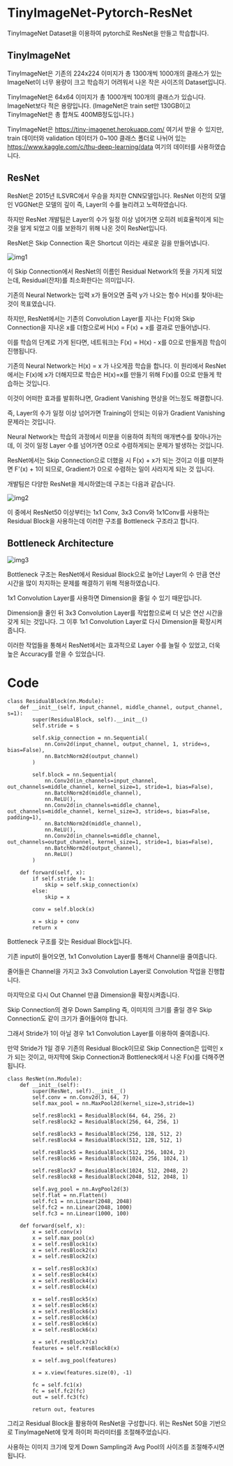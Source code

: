 # TinyImageNet-Pytorch-ResNet

TinyImageNet Dataset을 이용하여 pytorch로 ResNet을 만들고 학습합니다.

## TinyImageNet

TinyImageNet은 기존의 224x224 이미지가 총 1300개씩 1000개의 클래스가 있는 ImageNet이 너무 용량이 크고 학습하기 어려워서 나온 작은 사이즈의 Dataset입니다.

TinyImageNet은 64x64 이미지가 총 1000개씩 100개의 클래스가 있습니다. ImageNet보다 적은 용량입니다. (ImageNet은 train set만 130GB이고 TinyImageNet은 총 합쳐도 400MB정도입니다.)

TinyImageNet은 https://tiny-imagenet.herokuapp.com/ 여기서 받을 수 있지만, train 데이터와 validation 데이터가 0~100 클래스 폴더로 나뉘어 있는 https://www.kaggle.com/c/thu-deep-learning/data 여기의 데이터를 사용하였습니다.

## ResNet

ResNet은 2015년 ILSVRC에서 우승을 차지한 CNN모델입니다. ResNet 이전의 모델인 VGGNet은 모델의 깊이 즉, Layer의 수를 늘리려고 노력하였습니다. 

하지만 ResNet 개발팀은 Layer의 수가 일정 이상 넘어가면 오히려 비효율적이게 되는 것을 알게 되었고 이를 보완하기 위해 나온 것이 ResNet입니다.

ResNet은 Skip Connection 혹은 Shortcut 이라는 새로운 길을 만들어냅니다. 

![img1](https://github.com/kjo26619/TinyImageNet-Pytorch-Resnet/blob/main/Image/skip%20connection.png)

이 Skip Connection에서 ResNet의 이름인 Residual Network의 뜻을 가지게 되었는데, Residual(잔차)를 최소화한다는 의미입니다.

기존의 Neural Network는 입력 x가 들어오면 출력 y가 나오는 함수 H(x)를 찾아내는 것이 목표였습니다. 

하지만, ResNet에서는 기존의 Convolution Layer를 지나는 F(x)와 Skip Connection을 지나온 x를 더함으로써 H(x) = F(x) + x를 결과로 만들어냅니다.

이를 학습의 단계로 가게 된다면, 네트워크는 F(x) = H(x) - x를 0으로 만들게끔 학습이 진행됩니다.

기존의 Neural Network는 H(x) = x 가 나오게끔 학습을 합니다. 이 원리에서 ResNet에서는 F(x)에 x가 더해지므로 학습은 H(x)=x를 만들기 위해 F(x)를 0으로 만들게 학습하는 것입니다.

이것이 어떠한 효과를 발휘하냐면, Gradient Vanishing 현상을 어느정도 해결합니다.

즉, Layer의 수가 일정 이상 넘어가면 Training이 안되는 이유가 Gradient Vanishing 문제라는 것입니다.

Neural Network는 학습의 과정에서 미분을 이용하여 최적의 매개변수를 찾아나가는데, 이 것이 일정 Layer 수를 넘어가면 0으로 수렴하게되는 문제가 발생하는 것입니다.

ResNet에서는 Skip Connection으로 더했을 시 F(x) + x가 되는 것이고 이를 미분하면 F'(x) + 1이 되므로, Gradient가 0으로 수렴하는 일이 사라지게 되는 것 입니다.

개발팀은 다양한 ResNet을 제시하였는데 구조는 다음과 같습니다.

![img2](https://github.com/kjo26619/TinyImageNet-Pytorch-Resnet/blob/main/Image/resnet_arch.png)

이 중에서 ResNet50 이상부터는 1x1 Conv, 3x3 Conv와 1x1Conv를 사용하는 Residual Block을 사용하는데 이러한 구조를 Bottleneck 구조라고 합니다.

## Bottleneck Architecture

![img3](https://github.com/kjo26619/TinyImageNet-Pytorch-Resnet/blob/main/Image/bottleneck.png)

Bottleneck 구조는 ResNet에서 Residual Block으로 늘어난 Layer의 수 만큼 연산 시간을 많이 차지하는 문제를 해결하기 위해 적용하였습니다.

1x1 Convolution Layer를 사용하면 Dimension을 줄일 수 있기 때문입니다.

Dimension을 줄인 뒤 3x3 Convolution Layer를 작업함으로써 더 낮은 연산 시간을 갖게 되는 것입니다. 그 이후 1x1 Convolution Layer로 다시 Dimension을 확장시켜 줍니다.

이러한 작업들을 통해서 ResNet에서는 효과적으로 Layer 수를 늘릴 수 있었고, 더욱 높은 Accuracy를 얻을 수 있었습니다.

# Code

```
class ResidualBlock(nn.Module):
    def __init__(self, input_channel, middle_channel, output_channel, s=1):
        super(ResidualBlock, self).__init__()
        self.stride = s

        self.skip_connection = nn.Sequential(
            nn.Conv2d(input_channel, output_channel, 1, stride=s, bias=False),
            nn.BatchNorm2d(output_channel)
        )

        self.block = nn.Sequential(
            nn.Conv2d(in_channels=input_channel, out_channels=middle_channel, kernel_size=1, stride=1, bias=False),
            nn.BatchNorm2d(middle_channel),
            nn.ReLU(),
            nn.Conv2d(in_channels=middle_channel, out_channels=middle_channel, kernel_size=3, stride=s, bias=False, padding=1),
            nn.BatchNorm2d(middle_channel),
            nn.ReLU(),
            nn.Conv2d(in_channels=middle_channel, out_channels=output_channel, kernel_size=1, stride=1, bias=False),
            nn.BatchNorm2d(output_channel),
            nn.ReLU()
        )

    def forward(self, x):
        if self.stride != 1:
            skip = self.skip_connection(x)
        else:
            skip = x

        conv = self.block(x)

        x = skip + conv
        return x
```

Bottleneck 구조를 갖는 Residual Block입니다.

기존 input이 들어오면, 1x1 Convolution Layer를 통해서 Channel을 줄여줍니다.

줄어들은 Channel을 가지고 3x3 Convolution Layer로 Convolution 작업을 진행합니다.

마지막으로 다시 Out Channel 만큼 Dimension을 확장시켜줍니다.

Skip Connection의 경우 Down Sampling 즉, 이미지의 크기를 줄일 경우 Skip Connection도 같이 크기가 줄어들어야 합니다.

그래서 Stride가 1이 아닐 경우 1x1 Convolution Layer를 이용하여 줄여줍니다.

만약 Stride가 1일 경우 기존의 Residual Block이므로 Skip Connection은 입력인 x가 되는 것이고, 마지막에 Skip Connection과 Bottleneck에서 나온 F(x)를 더해주면 됩니다.

```
class ResNet(nn.Module):
    def __init__(self):
        super(ResNet, self).__init__()
        self.conv = nn.Conv2d(3, 64, 7)
        self.max_pool = nn.MaxPool2d(kernel_size=3,stride=1)

        self.resBlock1 = ResidualBlock(64, 64, 256, 2)
        self.resBlock2 = ResidualBlock(256, 64, 256, 1)

        self.resBlock3 = ResidualBlock(256, 128, 512, 2)
        self.resBlock4 = ResidualBlock(512, 128, 512, 1)

        self.resBlock5 = ResidualBlock(512, 256, 1024, 2)
        self.resBlock6 = ResidualBlock(1024, 256, 1024, 1)

        self.resBlock7 = ResidualBlock(1024, 512, 2048, 2)
        self.resBlock8 = ResidualBlock(2048, 512, 2048, 1)

        self.avg_pool = nn.AvgPool2d(3)
        self.flat = nn.Flatten()
        self.fc1 = nn.Linear(2048, 2048)
        self.fc2 = nn.Linear(2048, 1000)
        self.fc3 = nn.Linear(1000, 100)

    def forward(self, x):
        x = self.conv(x)
        x = self.max_pool(x)
        x = self.resBlock1(x)
        x = self.resBlock2(x)
        x = self.resBlock2(x)

        x = self.resBlock3(x)
        x = self.resBlock4(x)
        x = self.resBlock4(x)
        x = self.resBlock4(x)

        x = self.resBlock5(x)
        x = self.resBlock6(x)
        x = self.resBlock6(x)
        x = self.resBlock6(x)
        x = self.resBlock6(x)
        x = self.resBlock6(x)

        x = self.resBlock7(x)
        features = self.resBlock8(x)

        x = self.avg_pool(features)
        
        x = x.view(features.size(0), -1)
        
        fc = self.fc1(x)
        fc = self.fc2(fc)
        out = self.fc3(fc)

        return out, features
```

그리고 Residual Block을 활용하여 ResNet을 구성합니다. 위는 ResNet 50을 기반으로 TinyImageNet에 맞게 하이퍼 파라미터를 조절해주었습니다.

사용하는 이미지 크기에 맞게 Down Sampling과 Avg Pool의 사이즈를 조절해주시면 됩니다.

